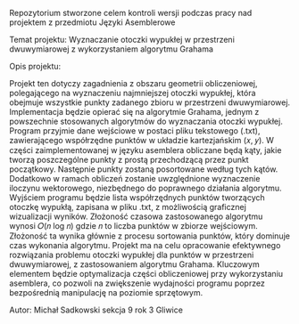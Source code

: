 Repozytorium stworzone celem kontroli wersji podczas pracy nad projektem z przedmiotu Języki Asemblerowe 

Temat projektu: Wyznaczanie otoczki wypukłej w przestrzeni dwuwymiarowej z wykorzystaniem algorytmu Grahama

Opis projektu:

Projekt ten dotyczy zagadnienia z obszaru geometrii obliczeniowej, polegającego na wyznaczeniu
najmniejszej otoczki wypukłej, która obejmuje wszystkie punkty zadanego zbioru w przestrzeni
dwuwymiarowej. Implementacja będzie opierać się na algorytmie Grahama, jednym z powszechnie
stosowanych algorytmów do wyznaczania otoczki wypukłej. Program przyjmie dane wejściowe
w postaci pliku tekstowego (.txt), zawierającego współrzędne punktów w układzie kartezjańskim
(𝑥, 𝑦). W części zaimplementowanej w języku asemblera obliczane będą kąty, jakie tworzą
poszczególne punkty z prostą przechodzącą przez punkt początkowy. Następnie punkty zostaną
posortowane według tych kątów. Dodatkowo w ramach obliczeń zostanie uwzględnione wyznaczenie
iloczynu wektorowego, niezbędnego do poprawnego działania algorytmu. Wyjściem programu będzie
lista współrzędnych punktów tworzących otoczkę wypukłą, zapisana w pliku .txt, z możliwością
graficznej wizualizacji wyników.
Złożoność czasowa zastosowanego algorytmu wynosi 𝑂(𝑛 log 𝑛) gdzie 𝑛 to liczba punktów
w zbiorze wejściowym. Złożoność ta wynika głównie z procesu sortowania punktów, który dominuje
czas wykonania algorytmu.
Projekt ma na celu opracowanie efektywnego rozwiązania problemu otoczki wypukłej dla punktów
w przestrzeni dwuwymiarowej, z zastosowaniem algorytmu Grahama. Kluczowym elementem będzie
optymalizacja części obliczeniowej przy wykorzystaniu asemblera, co pozwoli na zwiększenie
wydajności programu poprzez bezpośrednią manipulację na poziomie sprzętowym.

Autor: Michał Sadkowski sekcja 9 rok 3 Gliwice
